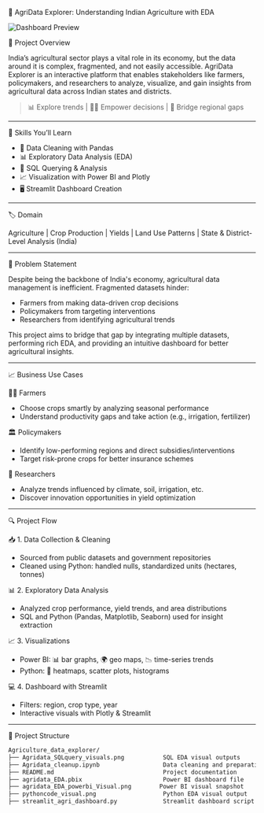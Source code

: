  🌾 AgriData Explorer: Understanding Indian Agriculture with EDA

![Dashboard Preview](.agridata_EDA_powerbi_Visual.png)

 📌 Project Overview

India’s agricultural sector plays a vital role in its economy, but the data around it is complex, fragmented, and not easily accessible. AgriData Explorer is an interactive platform that enables stakeholders like farmers, policymakers, and researchers to analyze, visualize, and gain insights from agricultural data across Indian states and districts.

> 📊 Explore trends | 🧑‍🌾 Empower decisions | 📍 Bridge regional gaps

---

 🧠 Skills You’ll Learn

- 📁 Data Cleaning with Pandas
- 📊 Exploratory Data Analysis (EDA)
- 🧮 SQL Querying & Analysis
- 📈 Visualization with Power BI and Plotly
- 🖥️ Streamlit Dashboard Creation

---

 🏷️ Domain

Agriculture | Crop Production | Yields | Land Use Patterns | State & District-Level Analysis (India)

---

 🚜 Problem Statement

Despite being the backbone of India's economy, agricultural data management is inefficient. Fragmented datasets hinder:
- Farmers from making data-driven crop decisions
- Policymakers from targeting interventions
- Researchers from identifying agricultural trends

This project aims to bridge that gap by integrating multiple datasets, performing rich EDA, and providing an intuitive dashboard for better agricultural insights.

---

 📈 Business Use Cases

 👨‍🌾 Farmers
- Choose crops smartly by analyzing seasonal performance
- Understand productivity gaps and take action (e.g., irrigation, fertilizer)

 🏛️ Policymakers
- Identify low-performing regions and direct subsidies/interventions
- Target risk-prone crops for better insurance schemes

 🔬 Researchers
- Analyze trends influenced by climate, soil, irrigation, etc.
- Discover innovation opportunities in yield optimization

---

 🔍 Project Flow

 📥 1. Data Collection & Cleaning
- Sourced from public datasets and government repositories
- Cleaned using Python: handled nulls, standardized units (hectares, tonnes)

 📊 2. Exploratory Data Analysis
- Analyzed crop performance, yield trends, and area distributions
- SQL and Python (Pandas, Matplotlib, Seaborn) used for insight extraction

 📈 3. Visualizations
- Power BI: 📊 bar graphs, 🌍 geo maps, 📉 time-series trends
- Python: 📌 heatmaps, scatter plots, histograms

 💻 4. Dashboard with Streamlit
- Filters: region, crop type, year
- Interactive visuals with Plotly & Streamlit

---

 📁 Project Structure

```bash
Agriculture_data_explorer/
├── Agridata_SQLquery_visuals.png           SQL EDA visual outputs
├── Agridata_cleanup.ipynb                  Data cleaning and preparation notebook
├── README.md                               Project documentation
├── agridata_EDA.pbix                       Power BI dashboard file
├── agridata_EDA_powerbi_Visual.png        Power BI visual snapshot
├── pythoncode_visual.png                   Python EDA visual output
├── streamlit_agri_dashboard.py             Streamlit dashboard script

